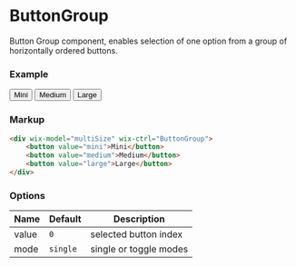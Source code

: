 # ButtonGroup

Button Group component, enables selection of one option from a group of horizontally ordered buttons.

### Example

<div wix-model="multiSize" wix-ctrl="ButtonGroup">
	<button value="mini">Mini</button>
	<button value="medium">Medium</button>
	<button value="large">Large</button>
</div>

### Markup
```html
<div wix-model="multiSize" wix-ctrl="ButtonGroup">
	<button value="mini">Mini</button>
	<button value="medium">Medium</button>
	<button value="large">Large</button>
</div>
```

### Options

Name         | Default   | Description
-------------|-----------|------------
value        | `0`       | selected button index
mode         | `single`  | single or toggle modes